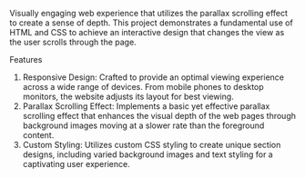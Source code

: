 Visually engaging web experience that utilizes the parallax scrolling effect to create a sense of depth.
This project demonstrates a fundamental use of HTML and CSS to achieve an interactive design that changes the view as the user scrolls through the page.

Features
1. Responsive Design: Crafted to provide an optimal viewing experience across a wide range of devices. From mobile phones to desktop monitors, the website adjusts its layout for best viewing.
2. Parallax Scrolling Effect: Implements a basic yet effective parallax scrolling effect that enhances the visual depth of the web pages through background images moving at a slower rate than the foreground content.
3. Custom Styling: Utilizes custom CSS styling to create unique section designs, including varied background images and text styling for a captivating user experience.
